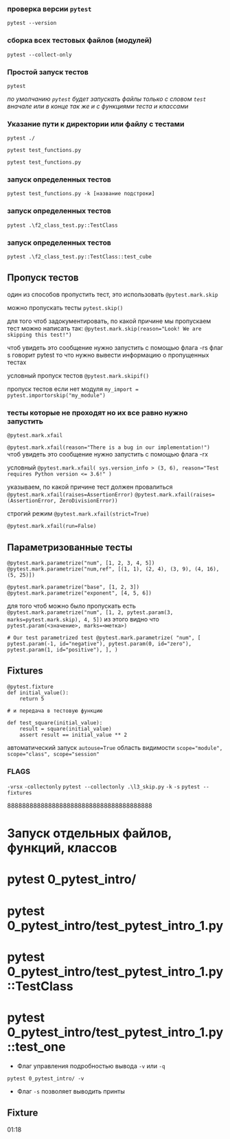 ### проверка версии `pytest`
```shell
pytest --version
```

### сборка всех тестовых файлов (модулей)
```shell
pytest --collect-only
```

### Простой запуск тестов
```shell
pytest
```
_по умолчанию `pytest` будет запускать файлы только с словом `test` вначале или в конце так же и с функциями теста и классами_

### Указание пути к директории или файлу с тестами 
```shell
pytest ./
```
```shell
pytest test_functions.py
```

```shell
pytest test_functions.py
```

### запуск определенных тестов 
```shell
pytest test_functions.py -k [название подстроки]
```

### запуск определенных тестов 
```shell
pytest .\f2_class_test.py::TestClass
```
### запуск определенных тестов 
```shell
pytest .\f2_class_test.py::TestClass::test_cube
```



## Пропуск тестов
один из способов пропустить тест, это использовать `@pytest.mark.skip`

можно пропускать тесты `pytest.skip()`


для того чтоб задокументировать, по какой причине мы пропускаем тест можно написать так:
`@pytest.mark.skip(reason="Look! We are skipping this test!")`

чтоб увидеть это сообщение нужно запустить с помощью флага -rs
флаг s говорит pytest то что нужно вывести информацию о пропущенных тестах

условный пропуск тестов
`@pytest.mark.skipif()`

пропуск тестов если нет модуля
`my_import = pytest.importorskip("my_module")`




### тесты которые не проходят но их все равно нужно запустить

`@pytest.mark.xfail`

`@pytest.mark.xfail(reason="There is a bug in our implementation!")`
чтоб увидеть это сообщение нужно запустить с помощью флага -rx

условный
`@pytest.mark.xfail(
    sys.version_info > (3, 6), reason="Test requires Python version <= 3.6!"
)`


указываем, по какой причине тест должен провалиться
`@pytest.mark.xfail(raises=AssertionError)`
`@pytest.mark.xfail(raises=(AssertionError, ZeroDivisionError))`

строгий режим 
`@pytest.mark.xfail(strict=True)`

`@pytest.mark.xfail(run=False)`

## Параметризованные тесты
`@pytest.mark.parametrize("num", [1, 2, 3, 4, 5])`
`@pytest.mark.parametrize("num,ref", [(1, 1), (2, 4), (3, 9), (4, 16), (5, 25)])`

`@pytest.mark.parametrize("base", [1, 2, 3])
@pytest.mark.parametrize("exponent", [4, 5, 6])`



для того чтоб можно было пропускать есть 
`@pytest.mark.parametrize("num", [1, 2, pytest.param(3, marks=pytest.mark.skip), 4, 5])`
из этого видно что `pytest.param(<значение>, marks=<метка>)`


`# Our test parametrized test
@pytest.mark.parametrize(
    "num",
    [
        pytest.param(-1, id="negative"),
        pytest.param(0, id="zero"),
        pytest.param(1, id="positive"),
    ],
)`




## Fixtures
```
@pytest.fixture
def initial_value():
    return 5
    
# и передача в тестовую функцию

def test_square(initial_value):
    result = square(initial_value)
    assert result == initial_value ** 2
```
автоматический запуск `autouse=True`
область видимости `scope="module", scope="class", scope="session"`





### FLAGS
`-vrsx`
`-collectonly`
`pytest --collectonly .\l3_skip.py`
`-k`
`-s`
`pytest --fixtures`

888888888888888888888888888888888888888
# Запуск отдельных файлов, функций, классов
# pytest 0_pytest_intro/
# pytest 0_pytest_intro/test_pytest_intro_1.py
# pytest 0_pytest_intro/test_pytest_intro_1.py::TestClass
# pytest 0_pytest_intro/test_pytest_intro_1.py::test_one

 


- Флаг управления подробностью вывода ```-v``` или ```-q```
```shell
pytest 0_pytest_intro/ -v
```

- Флаг  ```-s``` позволяет выводить принты

## Fixture
01:18
 

